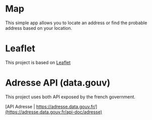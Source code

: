 # Map

This simple app allows you to locate an address or find the probable address based on your location.

# Leaflet
This project is based on [Leaflet](https://leafletjs.com/)

# Adresse API (data.gouv)
This project uses both API exposed by the french government.

[API Adresse | https://adresse.data.gouv.fr/](https://adresse.data.gouv.fr/api-doc/adresse)